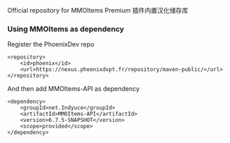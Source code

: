 Official repository for MMOItems Premium
插件内置汉化储存库

### Using MMOItems as dependency
Register the PhoenixDev repo
```
<repository>
    <id>phoenix</id>
    <url>https://nexus.phoenixdvpt.fr/repository/maven-public/</url>
</repository>
```
And then add MMOItems-API as dependency
```
<dependency>
    <groupId>net.Indyuce</groupId>
    <artifactId>MMOItems-API</artifactId>
    <version>6.7.5-SNAPSHOT</version>
    <scope>provided</scope>
</dependency>
```
